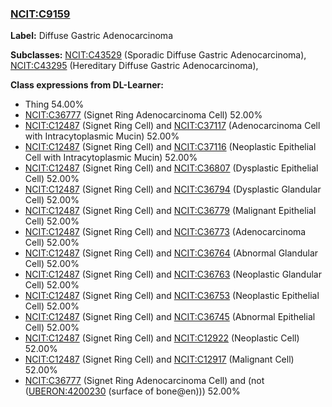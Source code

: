 
### [NCIT:C9159](http://purl.obolibrary.org/obo/NCIT_C9159)
**Label:** Diffuse Gastric Adenocarcinoma

**Subclasses:** [NCIT:C43529](http://purl.obolibrary.org/obo/NCIT_C43529) (Sporadic Diffuse Gastric Adenocarcinoma), [NCIT:C43295](http://purl.obolibrary.org/obo/NCIT_C43295) (Hereditary Diffuse Gastric Adenocarcinoma), 

**Class expressions from DL-Learner:**

- Thing 54.00%
- [NCIT:C36777](http://purl.obolibrary.org/obo/NCIT_C36777) (Signet Ring Adenocarcinoma Cell) 52.00%
- [NCIT:C12487](http://purl.obolibrary.org/obo/NCIT_C12487) (Signet Ring Cell) and [NCIT:C37117](http://purl.obolibrary.org/obo/NCIT_C37117) (Adenocarcinoma Cell with Intracytoplasmic Mucin) 52.00%
- [NCIT:C12487](http://purl.obolibrary.org/obo/NCIT_C12487) (Signet Ring Cell) and [NCIT:C37116](http://purl.obolibrary.org/obo/NCIT_C37116) (Neoplastic Epithelial Cell with Intracytoplasmic Mucin) 52.00%
- [NCIT:C12487](http://purl.obolibrary.org/obo/NCIT_C12487) (Signet Ring Cell) and [NCIT:C36807](http://purl.obolibrary.org/obo/NCIT_C36807) (Dysplastic Epithelial Cell) 52.00%
- [NCIT:C12487](http://purl.obolibrary.org/obo/NCIT_C12487) (Signet Ring Cell) and [NCIT:C36794](http://purl.obolibrary.org/obo/NCIT_C36794) (Dysplastic Glandular Cell) 52.00%
- [NCIT:C12487](http://purl.obolibrary.org/obo/NCIT_C12487) (Signet Ring Cell) and [NCIT:C36779](http://purl.obolibrary.org/obo/NCIT_C36779) (Malignant Epithelial Cell) 52.00%
- [NCIT:C12487](http://purl.obolibrary.org/obo/NCIT_C12487) (Signet Ring Cell) and [NCIT:C36773](http://purl.obolibrary.org/obo/NCIT_C36773) (Adenocarcinoma Cell) 52.00%
- [NCIT:C12487](http://purl.obolibrary.org/obo/NCIT_C12487) (Signet Ring Cell) and [NCIT:C36764](http://purl.obolibrary.org/obo/NCIT_C36764) (Abnormal Glandular Cell) 52.00%
- [NCIT:C12487](http://purl.obolibrary.org/obo/NCIT_C12487) (Signet Ring Cell) and [NCIT:C36763](http://purl.obolibrary.org/obo/NCIT_C36763) (Neoplastic Glandular Cell) 52.00%
- [NCIT:C12487](http://purl.obolibrary.org/obo/NCIT_C12487) (Signet Ring Cell) and [NCIT:C36753](http://purl.obolibrary.org/obo/NCIT_C36753) (Neoplastic Epithelial Cell) 52.00%
- [NCIT:C12487](http://purl.obolibrary.org/obo/NCIT_C12487) (Signet Ring Cell) and [NCIT:C36745](http://purl.obolibrary.org/obo/NCIT_C36745) (Abnormal Epithelial Cell) 52.00%
- [NCIT:C12487](http://purl.obolibrary.org/obo/NCIT_C12487) (Signet Ring Cell) and [NCIT:C12922](http://purl.obolibrary.org/obo/NCIT_C12922) (Neoplastic Cell) 52.00%
- [NCIT:C12487](http://purl.obolibrary.org/obo/NCIT_C12487) (Signet Ring Cell) and [NCIT:C12917](http://purl.obolibrary.org/obo/NCIT_C12917) (Malignant Cell) 52.00%
- [NCIT:C36777](http://purl.obolibrary.org/obo/NCIT_C36777) (Signet Ring Adenocarcinoma Cell) and (not ([UBERON:4200230](http://purl.obolibrary.org/obo/UBERON_4200230) (surface of bone@en))) 52.00%


